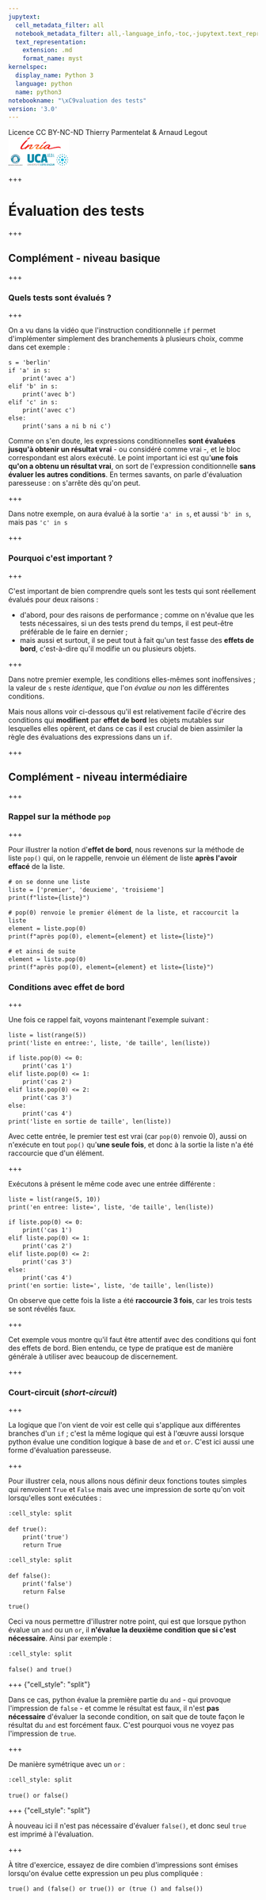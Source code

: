 ```yaml
---
jupytext:
  cell_metadata_filter: all
  notebook_metadata_filter: all,-language_info,-toc,-jupytext.text_representation.jupytext_version,-jupytext.text_representation.format_version
  text_representation:
    extension: .md
    format_name: myst
kernelspec:
  display_name: Python 3
  language: python
  name: python3
notebookname: "\xC9valuation des tests"
version: '3.0'
---
```


<div class="licence">
<span>Licence CC BY-NC-ND</span>
<span>Thierry Parmentelat &amp; Arnaud Legout</span>
<span><img src="media/both-logos-small-alpha.png" /></span>
</div>

+++

# Évaluation des tests

+++

## Complément - niveau basique

+++

### Quels tests sont évalués ?

+++

On a vu dans la vidéo que l'instruction conditionnelle `if` permet d'implémenter simplement des branchements à plusieurs choix, comme dans cet exemple :

```{code-cell}
s = 'berlin'
if 'a' in s:
    print('avec a')
elif 'b' in s:
    print('avec b')
elif 'c' in s:
    print('avec c')
else:
    print('sans a ni b ni c')
```

Comme on s'en doute, les expressions conditionnelles **sont évaluées jusqu'à obtenir un résultat vrai** - ou considéré comme vrai -, et le bloc correspondant est alors exécuté. Le point important ici est qu'**une fois qu'on a obtenu un résultat vrai**, on sort de l'expression conditionnelle **sans évaluer les autres conditions**. 
En termes savants, on parle d'évaluation paresseuse : on s'arrête dès qu'on peut.

+++

Dans notre exemple, on aura évalué à la sortie `'a' in s`, et aussi `'b' in s`, mais pas `'c' in s`

+++

### Pourquoi c'est important ?

+++

C'est important de bien comprendre quels sont les tests qui sont réellement évalués pour deux raisons :

* d'abord, pour des raisons de performance ; comme on n'évalue que les tests nécessaires, si un des tests prend du temps, il est peut-être préférable de le faire en dernier ;
* mais aussi et surtout, il se peut tout à fait qu'un test fasse des **effets de bord**, c'est-à-dire qu'il modifie un ou plusieurs objets.

+++

Dans notre premier exemple, les conditions elles-mêmes sont inoffensives ; la valeur de `s` reste *identique*, que l'on *évalue ou non* les différentes conditions.

Mais nous allons voir ci-dessous qu'il est relativement facile d'écrire des conditions qui **modifient** par **effet de bord** les objets mutables sur lesquelles elles opèrent, et dans ce cas il est crucial de bien assimiler la règle des évaluations des expressions dans un `if`.

+++

## Complément - niveau intermédiaire

+++

### Rappel sur la méthode `pop`

+++

Pour illustrer la notion d'**effet de bord**, nous revenons sur la méthode de liste `pop()` qui, on le rappelle, renvoie un élément de liste **après l'avoir effacé** de la liste.

```{code-cell}
# on se donne une liste
liste = ['premier', 'deuxieme', 'troisieme']
print(f"liste={liste}")
```

```{code-cell}
# pop(0) renvoie le premier élément de la liste, et raccourcit la liste
element = liste.pop(0)
print(f"après pop(0), element={element} et liste={liste}")
```

```{code-cell}
# et ainsi de suite
element = liste.pop(0)
print(f"après pop(0), element={element} et liste={liste}")
```

### Conditions avec effet de bord

+++

Une fois ce rappel fait, voyons maintenant l'exemple suivant :

```{code-cell}
liste = list(range(5))
print('liste en entree:', liste, 'de taille', len(liste))
```

```{code-cell}
if liste.pop(0) <= 0:
    print('cas 1')
elif liste.pop(0) <= 1:
    print('cas 2')
elif liste.pop(0) <= 2:
    print('cas 3')
else:
    print('cas 4')
print('liste en sortie de taille', len(liste))
```

Avec cette entrée, le premier test est vrai (car `pop(0)` renvoie 0), aussi on n'exécute en tout `pop()` qu'**une seule fois**, et donc à la sortie la liste n'a été raccourcie que d'un élément.

+++

Exécutons à présent le même code avec une entrée différente :

```{code-cell}
liste = list(range(5, 10))
print('en entree: liste=', liste, 'de taille', len(liste))
```

```{code-cell}
if liste.pop(0) <= 0:
    print('cas 1')
elif liste.pop(0) <= 1:
    print('cas 2')
elif liste.pop(0) <= 2:
    print('cas 3')
else:
    print('cas 4')
print('en sortie: liste=', liste, 'de taille', len(liste))
```

On observe que cette fois la liste a été **raccourcie 3 fois**, car les trois tests se sont révélés faux.

+++

Cet exemple vous montre qu'il faut être attentif avec des conditions qui font des effets de bord. Bien entendu, ce type de pratique est de manière générale à utiliser avec beaucoup de discernement.

+++

### Court-circuit (*short-circuit*)

+++

La logique que l'on vient de voir est celle qui s'applique aux différentes branches d'un `if` ; c'est la même logique qui est à l'œuvre aussi lorsque python évalue une condition logique à base de `and` et `or`. C'est ici aussi une forme d'évaluation paresseuse.

+++

Pour illustrer cela, nous allons nous définir deux fonctions toutes simples qui renvoient `True` et `False` mais avec une impression de sorte qu'on voit lorsqu'elles sont exécutées :

```{code-cell}
:cell_style: split

def true():
    print('true')
    return True
```

```{code-cell}
:cell_style: split

def false():
    print('false')
    return False
```

```{code-cell}
true()
```

Ceci va nous permettre d'illustrer notre point, qui est que lorsque python évalue un `and` ou un `or`, il **n'évalue la deuxième condition que si c'est nécessaire**. Ainsi par exemple :

```{code-cell}
:cell_style: split

false() and true()
```

+++ {"cell_style": "split"}

Dans ce cas, python évalue la première partie du `and` - qui provoque l'impression de `false` - et comme le résultat est faux, il n'est **pas nécessaire** d'évaluer la seconde condition, on sait que de toute façon le résultat du `and` est forcément faux. C'est pourquoi vous ne voyez pas l'impression de `true`.

+++

De manière symétrique avec un `or` :

```{code-cell}
:cell_style: split

true() or false()
```

+++ {"cell_style": "split"}

À nouveau ici il n'est pas nécessaire d'évaluer `false()`, et donc seul `true` est imprimé à l'évaluation.

+++

À titre d'exercice, essayez de dire combien d'impressions sont émises lorsqu'on évalue cette expression un peu plus compliquée :

```{code-cell}
true() and (false() or true()) or (true () and false())
```
